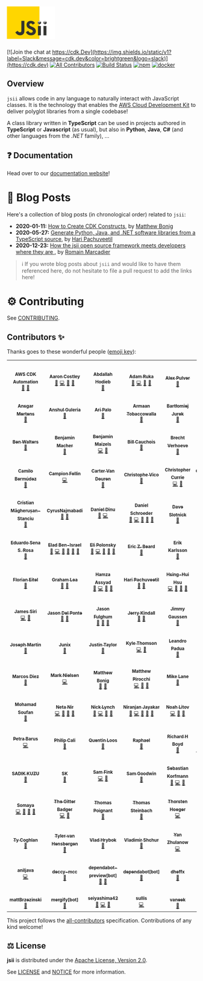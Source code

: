 # ![jsii](./logo/png/128.png)

[![Join the chat at https://cdk.Dev](https://img.shields.io/static/v1?label=Slack&message=cdk.dev&color=brightgreen&logo=slack)](https://cdk.dev)
[![All Contributors](https://img.shields.io/github/all-contributors/aws/jsii/main?label=%E2%9C%A8%20All%20Contributors)](#contributors-)
[![Build Status](https://github.com/aws/jsii/workflows/Main/badge.svg)](https://github.com/aws/jsii/actions?query=workflow%3AMain+branch%3Amain)
[![npm](https://img.shields.io/npm/v/jsii?logo=npm)](https://www.npmjs.com/package/jsii)
[![docker](https://img.shields.io/badge/docker-jsii%2Fsuperchain-brightgreen?logo=docker)](https://hub.docker.com/r/jsii/superchain)

## Overview

`jsii` allows code in any language to naturally interact with JavaScript classes. It is the technology that enables the
[AWS Cloud Development Kit][cdk] to deliver polyglot libraries from a single codebase!

[cdk]: https://github.com/aws/aws-cdk

A class library written in **TypeScript** can be used in projects authored in **TypeScript** or **Javascript** (as
usual), but also in **Python**, **Java**, **C#** (and other languages from the _.NET_ family), ...

## :question: Documentation

Head over to our [documentation website](https://aws.github.io/jsii)!

# :book: Blog Posts

Here's a collection of blog posts (in chronological order) related to `jsii`:

- **2020-01-11:** <a id="blog-mbonig" /> [How to Create CDK Constructs][mbonig-2020-01-11], by [Matthew Bonig][@mbonig]
- **2020-05-27:** <a id="blog-floydpink" /> [Generate Python, Java, and .NET software libraries from a TypeScript
  source][floydpink-2020-05-27], by [Hari Pachuveetil][@floydpink]
- **2020-12-23:** <a id="blog-romainmuller" /> [How the jsii open source framework meets developers where they are
  ][romain-2020-12-23], by [Romain Marcadier][@RomainMuller]

[mbonig-2020-01-11]: https://www.matthewbonig.com/2020/01/11/creating-constructs/
[floydpink-2020-05-27]:
  https://aws.amazon.com/fr/blogs/opensource/generate-python-java-dotnet-software-libraries-from-typescript-source/
[romain-2020-12-23]:
  https://aws.amazon.com/blogs/opensource/how-the-jsii-open-source-framework-meets-developers-where-they-are/
[@mbonig]: http://www.matthewbonig.com/
[@floydpink]: https://harimenon.com/
[@romainmuller]: https://github.com/RomainMuller

> :information_source: If you wrote blog posts about `jsii` and would like to have them referenced here, do not hesitate
> to file a pull request to add the links here!

# :gear: Contributing

See [CONTRIBUTING](./CONTRIBUTING.md).

## Contributors ✨

Thanks goes to these wonderful people ([emoji key](https://allcontributors.org/docs/en/emoji-key)):

<!-- ALL-CONTRIBUTORS-LIST:START - Do not remove or modify this section -->
<!-- prettier-ignore-start -->
<!-- markdownlint-disable -->
<table>
  <tr>
    <td align="center"><a href="https://github.com/aws/aws-cdk"><img src="https://avatars0.githubusercontent.com/u/43080478?v=4?s=100" width="100px;" alt=""/><br /><sub><b>AWS CDK Automation</b></sub></a><br /><a href="https://github.com/aws/jsii/pulls?q=is%3Apr+author%3Aaws-cdk-automation" title="Maintenance">🚧</a> <a href="https://github.com/aws/jsii/pulls?q=is%3Apr+reviewed-by%3Aaws-cdk-automation" title="Reviewed Pull Requests">👀</a></td>
    <td align="center"><a href="https://github.com/costleya"><img src="https://avatars2.githubusercontent.com/u/1572163?v=4?s=100" width="100px;" alt=""/><br /><sub><b>Aaron Costley</b></sub></a><br /><a href="https://github.com/aws/jsii/issues?q=author%3Acostleya+label%3Abug" title="Bug reports">🐛</a> <a href="https://github.com/aws/jsii/commits?author=costleya" title="Code">💻</a> <a href="https://github.com/aws/jsii/issues?q=author%3Acostleya+label%3Afeature-request" title="Feature requests">🤔</a> <a href="https://github.com/aws/jsii/pulls?q=is%3Apr+reviewed-by%3Acostleya" title="Reviewed Pull Requests">👀</a></td>
    <td align="center"><a href="https://github.com/ahodieb"><img src="https://avatars1.githubusercontent.com/u/835502?v=4?s=100" width="100px;" alt=""/><br /><sub><b>Abdallah Hodieb</b></sub></a><br /><a href="https://github.com/aws/jsii/issues?q=author%3Aahodieb+label%3Abug" title="Bug reports">🐛</a></td>
    <td align="center"><a href="http://endoflineblog.com/"><img src="https://avatars2.githubusercontent.com/u/460937?v=4?s=100" width="100px;" alt=""/><br /><sub><b>Adam Ruka</b></sub></a><br /><a href="https://github.com/aws/jsii/issues?q=author%3Askinny85+label%3Abug" title="Bug reports">🐛</a> <a href="https://github.com/aws/jsii/commits?author=skinny85" title="Code">💻</a> <a href="https://github.com/aws/jsii/pulls?q=is%3Apr+author%3Askinny85" title="Maintenance">🚧</a> <a href="https://github.com/aws/jsii/pulls?q=is%3Apr+reviewed-by%3Askinny85" title="Reviewed Pull Requests">👀</a></td>
    <td align="center"><a href="https://softwhat.com/"><img src="https://avatars0.githubusercontent.com/u/4362270?v=4?s=100" width="100px;" alt=""/><br /><sub><b>Alex Pulver</b></sub></a><br /><a href="https://github.com/aws/jsii/issues?q=author%3Aalexpulver+label%3Abug" title="Bug reports">🐛</a></td>
    <td align="center"><a href="https://github.com/rectalogic"><img src="https://avatars.githubusercontent.com/u/11581?v=4?s=100" width="100px;" alt=""/><br /><sub><b>Andrew Wason</b></sub></a><br /><a href="https://github.com/aws/jsii/issues?q=author%3Arectalogic+label%3Abug" title="Bug reports">🐛</a> <a href="https://github.com/aws/jsii/commits?author=rectalogic" title="Code">💻</a></td>
    <td align="center"><a href="https://www.aslezak.com/"><img src="https://avatars2.githubusercontent.com/u/6944605?v=4?s=100" width="100px;" alt=""/><br /><sub><b>Andy Slezak</b></sub></a><br /><a href="https://github.com/aws/jsii/commits?author=amslezak" title="Code">💻</a></td>
  </tr>
  <tr>
    <td align="center"><a href="https://ansgar.dev"><img src="https://avatars.githubusercontent.com/u/1112056?v=4?s=100" width="100px;" alt=""/><br /><sub><b>Ansgar Mertens</b></sub></a><br /><a href="https://github.com/aws/jsii/pulls?q=is%3Apr+author%3Aansgarm" title="Maintenance">🚧</a></td>
    <td align="center"><a href="https://github.com/anshulguleria"><img src="https://avatars3.githubusercontent.com/u/993508?v=4?s=100" width="100px;" alt=""/><br /><sub><b>Anshul Guleria</b></sub></a><br /><a href="https://github.com/aws/jsii/issues?q=author%3Aanshulguleria+label%3Afeature-request" title="Feature requests">🤔</a></td>
    <td align="center"><a href="https://www.linkedin.com/in/aripalo/"><img src="https://avatars0.githubusercontent.com/u/679146?v=4?s=100" width="100px;" alt=""/><br /><sub><b>Ari Palo</b></sub></a><br /><a href="https://github.com/aws/jsii/issues?q=author%3Aaripalo+label%3Afeature-request" title="Feature requests">🤔</a></td>
    <td align="center"><a href="https://armaan.tobaccowalla.com"><img src="https://avatars.githubusercontent.com/u/13340433?v=4?s=100" width="100px;" alt=""/><br /><sub><b>Armaan Tobaccowalla</b></sub></a><br /><a href="https://github.com/aws/jsii/issues?q=author%3AArmaanT+label%3Abug" title="Bug reports">🐛</a></td>
    <td align="center"><a href="https://github.com/BiDzej"><img src="https://avatars1.githubusercontent.com/u/26255490?v=4?s=100" width="100px;" alt=""/><br /><sub><b>Bartłomiej Jurek</b></sub></a><br /><a href="https://github.com/aws/jsii/issues?q=author%3ABiDzej+label%3Abug" title="Bug reports">🐛</a></td>
    <td align="center"><a href="http://twiiter.com/benbridts"><img src="https://avatars0.githubusercontent.com/u/1301221?v=4?s=100" width="100px;" alt=""/><br /><sub><b>Ben Bridts</b></sub></a><br /><a href="https://github.com/aws/jsii/commits?author=benbridts" title="Documentation">📖</a></td>
    <td align="center"><a href="https://github.com/benfarr"><img src="https://avatars0.githubusercontent.com/u/10361379?v=4?s=100" width="100px;" alt=""/><br /><sub><b>Ben Farr</b></sub></a><br /><a href="https://github.com/aws/jsii/commits?author=benfarr" title="Documentation">📖</a></td>
  </tr>
  <tr>
    <td align="center"><a href="https://github.com/BenWal"><img src="https://avatars0.githubusercontent.com/u/2656067?v=4?s=100" width="100px;" alt=""/><br /><sub><b>Ben Walters</b></sub></a><br /><a href="https://github.com/aws/jsii/issues?q=author%3ABenWal+label%3Afeature-request" title="Feature requests">🤔</a></td>
    <td align="center"><a href="http://macher.dev"><img src="https://avatars0.githubusercontent.com/u/32685580?v=4?s=100" width="100px;" alt=""/><br /><sub><b>Benjamin Macher</b></sub></a><br /><a href="https://github.com/aws/jsii/commits?author=bmacher" title="Documentation">📖</a></td>
    <td align="center"><a href="https://github.com/bmaizels"><img src="https://avatars1.githubusercontent.com/u/36682168?v=4?s=100" width="100px;" alt=""/><br /><sub><b>Benjamin Maizels</b></sub></a><br /><a href="https://github.com/aws/jsii/commits?author=bmaizels" title="Code">💻</a> <a href="https://github.com/aws/jsii/pulls?q=is%3Apr+reviewed-by%3Abmaizels" title="Reviewed Pull Requests">👀</a></td>
    <td align="center"><a href="http://wcauchois.github.io/"><img src="https://avatars1.githubusercontent.com/u/300544?v=4?s=100" width="100px;" alt=""/><br /><sub><b>Bill Cauchois</b></sub></a><br /><a href="https://github.com/aws/jsii/issues?q=author%3Awcauchois+label%3Afeature-request" title="Feature requests">🤔</a></td>
    <td align="center"><a href="https://github.com/bverhoeve"><img src="https://avatars1.githubusercontent.com/u/46007524?v=4?s=100" width="100px;" alt=""/><br /><sub><b>Brecht Verhoeve</b></sub></a><br /><a href="https://github.com/aws/jsii/issues?q=author%3Abverhoeve+label%3Afeature-request" title="Feature requests">🤔</a></td>
    <td align="center"><a href="http://bdawg.org/"><img src="https://avatars1.githubusercontent.com/u/92937?v=4?s=100" width="100px;" alt=""/><br /><sub><b>Breland Miley</b></sub></a><br /><a href="https://github.com/aws/jsii/commits?author=mindstorms6" title="Code">💻</a></td>
    <td align="center"><a href="https://github.com/CaerusKaru"><img src="https://avatars3.githubusercontent.com/u/416563?v=4?s=100" width="100px;" alt=""/><br /><sub><b>CaerusKaru</b></sub></a><br /><a href="https://github.com/aws/jsii/commits?author=CaerusKaru" title="Code">💻</a> <a href="https://github.com/aws/jsii/pulls?q=is%3Apr+author%3ACaerusKaru" title="Maintenance">🚧</a></td>
  </tr>
  <tr>
    <td align="center"><a href="https://camilobermudez85.github.io/"><img src="https://avatars0.githubusercontent.com/u/7834055?v=4?s=100" width="100px;" alt=""/><br /><sub><b>Camilo Bermúdez</b></sub></a><br /><a href="https://github.com/aws/jsii/issues?q=author%3Acamilobermudez85+label%3Abug" title="Bug reports">🐛</a></td>
    <td align="center"><a href="https://github.com/campionfellin"><img src="https://avatars3.githubusercontent.com/u/11984923?v=4?s=100" width="100px;" alt=""/><br /><sub><b>Campion Fellin</b></sub></a><br /><a href="https://github.com/aws/jsii/commits?author=campionfellin" title="Code">💻</a></td>
    <td align="center"><a href="https://github.com/carterv"><img src="https://avatars2.githubusercontent.com/u/1551538?v=4?s=100" width="100px;" alt=""/><br /><sub><b>Carter Van Deuren</b></sub></a><br /><a href="https://github.com/aws/jsii/issues?q=author%3Acarterv+label%3Abug" title="Bug reports">🐛</a></td>
    <td align="center"><a href="https://github.com/ChristopheVico"><img src="https://avatars.githubusercontent.com/u/56592817?v=4?s=100" width="100px;" alt=""/><br /><sub><b>Christophe Vico</b></sub></a><br /><a href="https://github.com/aws/jsii/issues?q=author%3AChristopheVico+label%3Abug" title="Bug reports">🐛</a></td>
    <td align="center"><a href="https://github.com/christophercurrie"><img src="https://avatars0.githubusercontent.com/u/19510?v=4?s=100" width="100px;" alt=""/><br /><sub><b>Christopher Currie</b></sub></a><br /><a href="https://github.com/aws/jsii/commits?author=christophercurrie" title="Code">💻</a> <a href="https://github.com/aws/jsii/issues?q=author%3Achristophercurrie+label%3Afeature-request" title="Feature requests">🤔</a></td>
    <td align="center"><a href="https://rybicki.io/"><img src="https://avatars2.githubusercontent.com/u/5008987?v=4?s=100" width="100px;" alt=""/><br /><sub><b>Christopher Rybicki</b></sub></a><br /><a href="https://github.com/aws/jsii/commits?author=Chriscbr" title="Documentation">📖</a></td>
    <td align="center"><a href="https://github.com/corymhall"><img src="https://avatars.githubusercontent.com/u/43035978?v=4?s=100" width="100px;" alt=""/><br /><sub><b>Cory Hall</b></sub></a><br /><a href="https://github.com/aws/jsii/issues?q=author%3Acorymhall+label%3Abug" title="Bug reports">🐛</a></td>
  </tr>
  <tr>
    <td align="center"><a href="http://mcristi.wordpress.com"><img src="https://avatars.githubusercontent.com/u/95209?v=4?s=100" width="100px;" alt=""/><br /><sub><b>Cristian Măgherușan-Stanciu</b></sub></a><br /><a href="https://github.com/aws/jsii/issues?q=author%3ACristim+label%3Abug" title="Bug reports">🐛</a></td>
    <td align="center"><a href="https://github.com/CyrusNajmabadi"><img src="https://avatars3.githubusercontent.com/u/4564579?v=4?s=100" width="100px;" alt=""/><br /><sub><b>CyrusNajmabadi</b></sub></a><br /><a href="https://github.com/aws/jsii/issues?q=author%3ACyrusNajmabadi+label%3Abug" title="Bug reports">🐛</a> <a href="https://github.com/aws/jsii/issues?q=author%3ACyrusNajmabadi+label%3Afeature-request" title="Feature requests">🤔</a></td>
    <td align="center"><a href="https://danieldinu.com/"><img src="https://avatars1.githubusercontent.com/u/236187?v=4?s=100" width="100px;" alt=""/><br /><sub><b>Daniel Dinu</b></sub></a><br /><a href="https://github.com/aws/jsii/issues?q=author%3Addinu+label%3Abug" title="Bug reports">🐛</a> <a href="https://github.com/aws/jsii/commits?author=ddinu" title="Code">💻</a></td>
    <td align="center"><a href="https://www.udondan.com/"><img src="https://avatars3.githubusercontent.com/u/6443408?v=4?s=100" width="100px;" alt=""/><br /><sub><b>Daniel Schroeder</b></sub></a><br /><a href="https://github.com/aws/jsii/issues?q=author%3Audondan+label%3Abug" title="Bug reports">🐛</a> <a href="https://github.com/aws/jsii/commits?author=udondan" title="Code">💻</a> <a href="https://github.com/aws/jsii/commits?author=udondan" title="Documentation">📖</a> <a href="https://github.com/aws/jsii/issues?q=author%3Audondan+label%3Afeature-request" title="Feature requests">🤔</a> <a href="https://github.com/aws/jsii/pulls?q=is%3Apr+author%3Audondan" title="Maintenance">🚧</a></td>
    <td align="center"><a href="https://github.com/slotnick"><img src="https://avatars3.githubusercontent.com/u/918175?v=4?s=100" width="100px;" alt=""/><br /><sub><b>Dave Slotnick</b></sub></a><br /><a href="https://github.com/aws/jsii/issues?q=author%3Aslotnick+label%3Abug" title="Bug reports">🐛</a></td>
    <td align="center"><a href="https://caremad.io/"><img src="https://avatars3.githubusercontent.com/u/145979?v=4?s=100" width="100px;" alt=""/><br /><sub><b>Donald Stufft</b></sub></a><br /><a href="https://github.com/aws/jsii/issues?q=author%3Adstufft+label%3Abug" title="Bug reports">🐛</a> <a href="https://github.com/aws/jsii/commits?author=dstufft" title="Code">💻</a> <a href="https://github.com/aws/jsii/issues?q=author%3Adstufft+label%3Afeature-request" title="Feature requests">🤔</a> <a href="https://github.com/aws/jsii/pulls?q=is%3Apr+reviewed-by%3Adstufft" title="Reviewed Pull Requests">👀</a></td>
    <td align="center"><a href="https://github.com/dagnir"><img src="https://avatars2.githubusercontent.com/u/261310?v=4?s=100" width="100px;" alt=""/><br /><sub><b>Dongie Agnir</b></sub></a><br /><a href="https://github.com/aws/jsii/commits?author=dagnir" title="Code">💻</a> <a href="https://github.com/aws/jsii/pulls?q=is%3Apr+reviewed-by%3Adagnir" title="Reviewed Pull Requests">👀</a></td>
  </tr>
  <tr>
    <td align="center"><a href="https://github.com/edsenabr"><img src="https://avatars3.githubusercontent.com/u/15689137?v=4?s=100" width="100px;" alt=""/><br /><sub><b>Eduardo Sena S. Rosa</b></sub></a><br /><a href="https://github.com/aws/jsii/issues?q=author%3Aedsenabr+label%3Abug" title="Bug reports">🐛</a></td>
    <td align="center"><a href="http://eladb.github.com/"><img src="https://avatars3.githubusercontent.com/u/598796?v=4?s=100" width="100px;" alt=""/><br /><sub><b>Elad Ben-Israel</b></sub></a><br /><a href="https://github.com/aws/jsii/issues?q=author%3Aeladb+label%3Abug" title="Bug reports">🐛</a> <a href="https://github.com/aws/jsii/commits?author=eladb" title="Code">💻</a> <a href="https://github.com/aws/jsii/issues?q=author%3Aeladb+label%3Afeature-request" title="Feature requests">🤔</a> <a href="https://github.com/aws/jsii/pulls?q=is%3Apr+author%3Aeladb" title="Maintenance">🚧</a> <a href="https://github.com/aws/jsii/pulls?q=is%3Apr+reviewed-by%3Aeladb" title="Reviewed Pull Requests">👀</a> <a href="#talk-eladb" title="Talks">📢</a></td>
    <td align="center"><a href="https://github.com/iliapolo"><img src="https://avatars0.githubusercontent.com/u/1428812?v=4?s=100" width="100px;" alt=""/><br /><sub><b>Eli Polonsky</b></sub></a><br /><a href="https://github.com/aws/jsii/issues?q=author%3Ailiapolo+label%3Abug" title="Bug reports">🐛</a> <a href="https://github.com/aws/jsii/commits?author=iliapolo" title="Code">💻</a> <a href="https://github.com/aws/jsii/issues?q=author%3Ailiapolo+label%3Afeature-request" title="Feature requests">🤔</a> <a href="https://github.com/aws/jsii/pulls?q=is%3Apr+author%3Ailiapolo" title="Maintenance">🚧</a> <a href="https://github.com/aws/jsii/pulls?q=is%3Apr+reviewed-by%3Ailiapolo" title="Reviewed Pull Requests">👀</a></td>
    <td align="center"><a href="http://ericzbeard.com/"><img src="https://avatars0.githubusercontent.com/u/663183?v=4?s=100" width="100px;" alt=""/><br /><sub><b>Eric Z. Beard</b></sub></a><br /><a href="#projectManagement-ericzbeard" title="Project Management">📆</a></td>
    <td align="center"><a href="https://github.com/McDoit"><img src="https://avatars3.githubusercontent.com/u/16723686?v=4?s=100" width="100px;" alt=""/><br /><sub><b>Erik Karlsson</b></sub></a><br /><a href="https://github.com/aws/jsii/issues?q=author%3AMcDoit+label%3Abug" title="Bug reports">🐛</a></td>
    <td align="center"><a href="https://github.com/kozlove-aws"><img src="https://avatars1.githubusercontent.com/u/68875428?v=4?s=100" width="100px;" alt=""/><br /><sub><b>Eugene Kozlov</b></sub></a><br /><a href="https://github.com/aws/jsii/commits?author=kozlove-aws" title="Code">💻</a></td>
    <td align="center"><a href="https://github.com/FabioGentile"><img src="https://avatars2.githubusercontent.com/u/7030345?v=4?s=100" width="100px;" alt=""/><br /><sub><b>Fabio Gentile</b></sub></a><br /><a href="https://github.com/aws/jsii/issues?q=author%3AFabioGentile+label%3Abug" title="Bug reports">🐛</a></td>
  </tr>
  <tr>
    <td align="center"><a href="https://github.com/workeitel"><img src="https://avatars1.githubusercontent.com/u/7794947?v=4?s=100" width="100px;" alt=""/><br /><sub><b>Florian Eitel</b></sub></a><br /><a href="https://github.com/aws/jsii/issues?q=author%3Aworkeitel+label%3Afeature-request" title="Feature requests">🤔</a></td>
    <td align="center"><a href="http://www.grahamlea.com/"><img src="https://avatars0.githubusercontent.com/u/754403?v=4?s=100" width="100px;" alt=""/><br /><sub><b>Graham Lea</b></sub></a><br /><a href="https://github.com/aws/jsii/issues?q=author%3AGrahamLea+label%3Afeature-request" title="Feature requests">🤔</a> <a href="https://github.com/aws/jsii/pulls?q=is%3Apr+reviewed-by%3AGrahamLea" title="Reviewed Pull Requests">👀</a></td>
    <td align="center"><a href="https://github.com/assyadh"><img src="https://avatars0.githubusercontent.com/u/4091730?v=4?s=100" width="100px;" alt=""/><br /><sub><b>Hamza Assyad</b></sub></a><br /><a href="https://github.com/aws/jsii/issues?q=author%3Aassyadh+label%3Abug" title="Bug reports">🐛</a> <a href="https://github.com/aws/jsii/commits?author=assyadh" title="Code">💻</a> <a href="https://github.com/aws/jsii/issues?q=author%3Aassyadh+label%3Afeature-request" title="Feature requests">🤔</a> <a href="https://github.com/aws/jsii/pulls?q=is%3Apr+reviewed-by%3Aassyadh" title="Reviewed Pull Requests">👀</a></td>
    <td align="center"><a href="https://harimenon.com/"><img src="https://avatars2.githubusercontent.com/u/171072?v=4?s=100" width="100px;" alt=""/><br /><sub><b>Hari Pachuveetil</b></sub></a><br /><a href="#blog-floydpink" title="Blogposts">📝</a> <a href="https://github.com/aws/jsii/commits?author=floydpink" title="Documentation">📖</a></td>
    <td align="center"><a href="https://github.com/SoManyHs"><img src="https://avatars0.githubusercontent.com/u/29964746?v=4?s=100" width="100px;" alt=""/><br /><sub><b>Hsing-Hui Hsu</b></sub></a><br /><a href="https://github.com/aws/jsii/commits?author=SoManyHs" title="Code">💻</a> <a href="https://github.com/aws/jsii/commits?author=SoManyHs" title="Documentation">📖</a> <a href="https://github.com/aws/jsii/issues?q=author%3ASoManyHs+label%3Afeature-request" title="Feature requests">🤔</a> <a href="https://github.com/aws/jsii/pulls?q=is%3Apr+reviewed-by%3ASoManyHs" title="Reviewed Pull Requests">👀</a></td>
    <td align="center"><a href="https://github.com/JKCT"><img src="https://avatars.githubusercontent.com/u/24870481?v=4?s=100" width="100px;" alt=""/><br /><sub><b>James Kelley</b></sub></a><br /><a href="https://github.com/aws/jsii/issues?q=author%3AJKCT+label%3Abug" title="Bug reports">🐛</a></td>
    <td align="center"><a href="https://jamesmead.org/"><img src="https://avatars2.githubusercontent.com/u/3169?v=4?s=100" width="100px;" alt=""/><br /><sub><b>James Mead</b></sub></a><br /><a href="https://github.com/aws/jsii/commits?author=floehopper" title="Code">💻</a></td>
  </tr>
  <tr>
    <td align="center"><a href="https://github.com/jamesiri"><img src="https://avatars1.githubusercontent.com/u/22601145?v=4?s=100" width="100px;" alt=""/><br /><sub><b>James Siri</b></sub></a><br /><a href="https://github.com/aws/jsii/commits?author=jamesiri" title="Code">💻</a> <a href="https://github.com/aws/jsii/pulls?q=is%3Apr+author%3Ajamesiri" title="Maintenance">🚧</a></td>
    <td align="center"><a href="https://github.com/jasdel"><img src="https://avatars3.githubusercontent.com/u/961963?v=4?s=100" width="100px;" alt=""/><br /><sub><b>Jason Del Ponte</b></sub></a><br /><a href="https://github.com/aws/jsii/issues?q=author%3Ajasdel+label%3Afeature-request" title="Feature requests">🤔</a> <a href="https://github.com/aws/jsii/pulls?q=is%3Apr+reviewed-by%3Ajasdel" title="Reviewed Pull Requests">👀</a></td>
    <td align="center"><a href="http://aws.amazon.com/"><img src="https://avatars1.githubusercontent.com/u/193449?v=4?s=100" width="100px;" alt=""/><br /><sub><b>Jason Fulghum</b></sub></a><br /><a href="https://github.com/aws/jsii/issues?q=author%3Afulghum+label%3Afeature-request" title="Feature requests">🤔</a> <a href="#projectManagement-fulghum" title="Project Management">📆</a> <a href="https://github.com/aws/jsii/pulls?q=is%3Apr+reviewed-by%3Afulghum" title="Reviewed Pull Requests">👀</a></td>
    <td align="center"><a href="https://github.com/Jerry-AWS"><img src="https://avatars3.githubusercontent.com/u/52084730?v=4?s=100" width="100px;" alt=""/><br /><sub><b>Jerry Kindall</b></sub></a><br /><a href="https://github.com/aws/jsii/commits?author=Jerry-AWS" title="Documentation">📖</a> <a href="https://github.com/aws/jsii/issues?q=author%3AJerry-AWS+label%3Afeature-request" title="Feature requests">🤔</a></td>
    <td align="center"><a href="http://nmussy.github.io/"><img src="https://avatars0.githubusercontent.com/u/2505696?v=4?s=100" width="100px;" alt=""/><br /><sub><b>Jimmy Gaussen</b></sub></a><br /><a href="https://github.com/aws/jsii/issues?q=author%3Anmussy+label%3Afeature-request" title="Feature requests">🤔</a></td>
    <td align="center"><a href="https://github.com/jsteinich"><img src="https://avatars0.githubusercontent.com/u/3868754?v=4?s=100" width="100px;" alt=""/><br /><sub><b>Jon Steinich</b></sub></a><br /><a href="https://github.com/aws/jsii/issues?q=author%3Ajsteinich+label%3Abug" title="Bug reports">🐛</a> <a href="https://github.com/aws/jsii/issues?q=author%3Ajsteinich+label%3Afeature-request" title="Feature requests">🤔</a> <a href="https://github.com/aws/jsii/commits?author=jsteinich" title="Code">💻</a></td>
    <td align="center"><a href="https://joekiller.com/"><img src="https://avatars3.githubusercontent.com/u/1022919?v=4?s=100" width="100px;" alt=""/><br /><sub><b>Joseph Lawson</b></sub></a><br /><a href="https://github.com/aws/jsii/pulls?q=is%3Apr+reviewed-by%3Ajoekiller" title="Reviewed Pull Requests">👀</a></td>
  </tr>
  <tr>
    <td align="center"><a href="https://github.com/jpmartin2"><img src="https://avatars2.githubusercontent.com/u/2464249?v=4?s=100" width="100px;" alt=""/><br /><sub><b>Joseph Martin</b></sub></a><br /><a href="https://github.com/aws/jsii/issues?q=author%3Ajpmartin2+label%3Abug" title="Bug reports">🐛</a></td>
    <td align="center"><a href="https://github.com/dxunix"><img src="https://avatars3.githubusercontent.com/u/11489831?v=4?s=100" width="100px;" alt=""/><br /><sub><b>Junix</b></sub></a><br /><a href="https://github.com/aws/jsii/issues?q=author%3Adxunix+label%3Abug" title="Bug reports">🐛</a></td>
    <td align="center"><a href="https://www.linkedin.com/in/jsdtaylor"><img src="https://avatars0.githubusercontent.com/u/15832750?v=4?s=100" width="100px;" alt=""/><br /><sub><b>Justin Taylor</b></sub></a><br /><a href="https://github.com/aws/jsii/issues?q=author%3Ajsdtaylor+label%3Abug" title="Bug reports">🐛</a></td>
    <td align="center"><a href="https://github.com/kiiadi"><img src="https://avatars3.githubusercontent.com/u/4661536?v=4?s=100" width="100px;" alt=""/><br /><sub><b>Kyle Thomson</b></sub></a><br /><a href="https://github.com/aws/jsii/commits?author=kiiadi" title="Code">💻</a> <a href="https://github.com/aws/jsii/pulls?q=is%3Apr+reviewed-by%3Akiiadi" title="Reviewed Pull Requests">👀</a></td>
    <td align="center"><a href="https://stackoverflow.com/users/2116873/pedreiro"><img src="https://avatars3.githubusercontent.com/u/10764017?v=4?s=100" width="100px;" alt=""/><br /><sub><b>Leandro Padua</b></sub></a><br /><a href="https://github.com/aws/jsii/issues?q=author%3Aleandropadua+label%3Abug" title="Bug reports">🐛</a></td>
    <td align="center"><a href="https://liangzhou.dev"><img src="https://avatars.githubusercontent.com/u/1444104?v=4?s=100" width="100px;" alt=""/><br /><sub><b>Liang Zhou</b></sub></a><br /><a href="https://github.com/aws/jsii/issues?q=author%3Alzhoucs+label%3Abug" title="Bug reports">🐛</a> <a href="https://github.com/aws/jsii/commits?author=lzhoucs" title="Code">💻</a></td>
    <td align="center"><a href="https://github.com/majasb"><img src="https://avatars2.githubusercontent.com/u/142510?v=4?s=100" width="100px;" alt=""/><br /><sub><b>Maja S Bratseth</b></sub></a><br /><a href="https://github.com/aws/jsii/issues?q=author%3Amajasb+label%3Abug" title="Bug reports">🐛</a></td>
  </tr>
  <tr>
    <td align="center"><a href="https://github.com/marcosdiez"><img src="https://avatars2.githubusercontent.com/u/297498?v=4?s=100" width="100px;" alt=""/><br /><sub><b>Marcos Diez</b></sub></a><br /><a href="https://github.com/aws/jsii/issues?q=author%3Amarcosdiez+label%3Abug" title="Bug reports">🐛</a></td>
    <td align="center"><a href="https://polothy.github.io"><img src="https://avatars.githubusercontent.com/u/634657?v=4?s=100" width="100px;" alt=""/><br /><sub><b>Mark Nielsen</b></sub></a><br /><a href="https://github.com/aws/jsii/commits?author=polothy" title="Code">💻</a></td>
    <td align="center"><a href="http://www.matthewbonig.com/"><img src="https://avatars2.githubusercontent.com/u/1559437?v=4?s=100" width="100px;" alt=""/><br /><sub><b>Matthew Bonig</b></sub></a><br /><a href="https://github.com/aws/jsii/issues?q=author%3Ambonig+label%3Abug" title="Bug reports">🐛</a> <a href="#blog-mbonig" title="Blogposts">📝</a></td>
    <td align="center"><a href="https://github.com/mpiroc"><img src="https://avatars2.githubusercontent.com/u/1623344?v=4?s=100" width="100px;" alt=""/><br /><sub><b>Matthew Pirocchi</b></sub></a><br /><a href="https://github.com/aws/jsii/commits?author=mpiroc" title="Code">💻</a> <a href="https://github.com/aws/jsii/issues?q=author%3Ampiroc+label%3Afeature-request" title="Feature requests">🤔</a> <a href="https://github.com/aws/jsii/pulls?q=is%3Apr+reviewed-by%3Ampiroc" title="Reviewed Pull Requests">👀</a></td>
    <td align="center"><a href="https://github.com/mikelane"><img src="https://avatars0.githubusercontent.com/u/6543713?v=4?s=100" width="100px;" alt=""/><br /><sub><b>Mike Lane</b></sub></a><br /><a href="https://github.com/aws/jsii/issues?q=author%3Amikelane+label%3Abug" title="Bug reports">🐛</a></td>
    <td align="center"><a href="http://elastician.com/"><img src="https://avatars3.githubusercontent.com/u/2056?v=4?s=100" width="100px;" alt=""/><br /><sub><b>Mitch Garnaat</b></sub></a><br /><a href="https://github.com/aws/jsii/issues?q=author%3Agarnaat+label%3Abug" title="Bug reports">🐛</a> <a href="https://github.com/aws/jsii/commits?author=garnaat" title="Code">💻</a> <a href="https://github.com/aws/jsii/issues?q=author%3Agarnaat+label%3Afeature-request" title="Feature requests">🤔</a> <a href="https://github.com/aws/jsii/pulls?q=is%3Apr+reviewed-by%3Agarnaat" title="Reviewed Pull Requests">👀</a></td>
    <td align="center"><a href="https://github.com/MrArnoldPalmer"><img src="https://avatars0.githubusercontent.com/u/7221111?v=4?s=100" width="100px;" alt=""/><br /><sub><b>Mitchell Valine</b></sub></a><br /><a href="https://github.com/aws/jsii/issues?q=author%3AMrArnoldPalmer+label%3Abug" title="Bug reports">🐛</a> <a href="https://github.com/aws/jsii/commits?author=MrArnoldPalmer" title="Code">💻</a> <a href="https://github.com/aws/jsii/issues?q=author%3AMrArnoldPalmer+label%3Afeature-request" title="Feature requests">🤔</a> <a href="https://github.com/aws/jsii/pulls?q=is%3Apr+author%3AMrArnoldPalmer" title="Maintenance">🚧</a> <a href="https://github.com/aws/jsii/pulls?q=is%3Apr+reviewed-by%3AMrArnoldPalmer" title="Reviewed Pull Requests">👀</a></td>
  </tr>
  <tr>
    <td align="center"><a href="https://github.com/MohamadSoufan"><img src="https://avatars3.githubusercontent.com/u/28849417?v=4?s=100" width="100px;" alt=""/><br /><sub><b>Mohamad Soufan</b></sub></a><br /><a href="https://github.com/aws/jsii/commits?author=MohamadSoufan" title="Documentation">📖</a></td>
    <td align="center"><a href="https://github.com/NetaNir"><img src="https://avatars0.githubusercontent.com/u/8578043?v=4?s=100" width="100px;" alt=""/><br /><sub><b>Neta Nir</b></sub></a><br /><a href="https://github.com/aws/jsii/commits?author=NetaNir" title="Code">💻</a> <a href="https://github.com/aws/jsii/issues?q=author%3ANetaNir+label%3Afeature-request" title="Feature requests">🤔</a> <a href="https://github.com/aws/jsii/pulls?q=is%3Apr+author%3ANetaNir" title="Maintenance">🚧</a> <a href="https://github.com/aws/jsii/pulls?q=is%3Apr+reviewed-by%3ANetaNir" title="Reviewed Pull Requests">👀</a></td>
    <td align="center"><a href="https://github.com/njlynch"><img src="https://avatars3.githubusercontent.com/u/1376292?v=4?s=100" width="100px;" alt=""/><br /><sub><b>Nick Lynch</b></sub></a><br /><a href="https://github.com/aws/jsii/issues?q=author%3Anjlynch+label%3Abug" title="Bug reports">🐛</a> <a href="https://github.com/aws/jsii/commits?author=njlynch" title="Code">💻</a> <a href="https://github.com/aws/jsii/pulls?q=is%3Apr+author%3Anjlynch" title="Maintenance">🚧</a> <a href="https://github.com/aws/jsii/pulls?q=is%3Apr+reviewed-by%3Anjlynch" title="Reviewed Pull Requests">👀</a></td>
    <td align="center"><a href="https://github.com/nija-at"><img src="https://avatars2.githubusercontent.com/u/16217941?v=4?s=100" width="100px;" alt=""/><br /><sub><b>Niranjan Jayakar</b></sub></a><br /><a href="https://github.com/aws/jsii/issues?q=author%3Anija-at+label%3Abug" title="Bug reports">🐛</a> <a href="https://github.com/aws/jsii/commits?author=nija-at" title="Code">💻</a> <a href="https://github.com/aws/jsii/issues?q=author%3Anija-at+label%3Afeature-request" title="Feature requests">🤔</a> <a href="https://github.com/aws/jsii/pulls?q=is%3Apr+author%3Anija-at" title="Maintenance">🚧</a> <a href="https://github.com/aws/jsii/pulls?q=is%3Apr+reviewed-by%3Anija-at" title="Reviewed Pull Requests">👀</a></td>
    <td align="center"><a href="https://github.com/NGL321"><img src="https://avatars0.githubusercontent.com/u/4944099?v=4?s=100" width="100px;" alt=""/><br /><sub><b>Noah Litov</b></sub></a><br /><a href="https://github.com/aws/jsii/commits?author=NGL321" title="Code">💻</a> <a href="https://github.com/aws/jsii/pulls?q=is%3Apr+author%3ANGL321" title="Maintenance">🚧</a> <a href="https://github.com/aws/jsii/pulls?q=is%3Apr+reviewed-by%3ANGL321" title="Reviewed Pull Requests">👀</a></td>
    <td align="center"><a href="https://github.com/Pidz-b"><img src="https://avatars3.githubusercontent.com/u/47750432?v=4?s=100" width="100px;" alt=""/><br /><sub><b>PIDZ - Bart </b></sub></a><br /><a href="https://github.com/aws/jsii/issues?q=author%3APidz-b+label%3Afeature-request" title="Feature requests">🤔</a></td>
    <td align="center"><a href="https://github.com/donicek"><img src="https://avatars.githubusercontent.com/u/8548012?v=4?s=100" width="100px;" alt=""/><br /><sub><b>Petr Kacer</b></sub></a><br /><a href="https://github.com/aws/jsii/issues?q=author%3Adonicek+label%3Abug" title="Bug reports">🐛</a></td>
  </tr>
  <tr>
    <td align="center"><a href="http://petrabarus.net/"><img src="https://avatars3.githubusercontent.com/u/523289?v=4?s=100" width="100px;" alt=""/><br /><sub><b>Petra Barus</b></sub></a><br /><a href="https://github.com/aws/jsii/commits?author=petrabarus" title="Code">💻</a></td>
    <td align="center"><a href="http://philcali.me/"><img src="https://avatars1.githubusercontent.com/u/105208?v=4?s=100" width="100px;" alt=""/><br /><sub><b>Philip Cali</b></sub></a><br /><a href="https://github.com/aws/jsii/issues?q=author%3Aphilcali+label%3Afeature-request" title="Feature requests">🤔</a></td>
    <td align="center"><a href="https://github.com/Kent1"><img src="https://avatars1.githubusercontent.com/u/83018?v=4?s=100" width="100px;" alt=""/><br /><sub><b>Quentin Loos</b></sub></a><br /><a href="https://github.com/aws/jsii/issues?q=author%3AKent1+label%3Afeature-request" title="Feature requests">🤔</a></td>
    <td align="center"><a href="https://github.com/Console32"><img src="https://avatars1.githubusercontent.com/u/4870099?v=4?s=100" width="100px;" alt=""/><br /><sub><b>Raphael</b></sub></a><br /><a href="https://github.com/aws/jsii/issues?q=author%3AConsole32+label%3Abug" title="Bug reports">🐛</a></td>
    <td align="center"><a href="https://github.com/richardhboyd"><img src="https://avatars0.githubusercontent.com/u/58230111?v=4?s=100" width="100px;" alt=""/><br /><sub><b>Richard H Boyd</b></sub></a><br /><a href="https://github.com/aws/jsii/issues?q=author%3Arichardhboyd+label%3Abug" title="Bug reports">🐛</a></td>
    <td align="center"><a href="http://rix0r.nl/"><img src="https://avatars2.githubusercontent.com/u/524162?v=4?s=100" width="100px;" alt=""/><br /><sub><b>Rico Huijbers</b></sub></a><br /><a href="https://github.com/aws/jsii/issues?q=author%3Arix0rrr+label%3Abug" title="Bug reports">🐛</a> <a href="https://github.com/aws/jsii/commits?author=rix0rrr" title="Code">💻</a> <a href="https://github.com/aws/jsii/issues?q=author%3Arix0rrr+label%3Afeature-request" title="Feature requests">🤔</a> <a href="https://github.com/aws/jsii/pulls?q=is%3Apr+author%3Arix0rrr" title="Maintenance">🚧</a> <a href="https://github.com/aws/jsii/pulls?q=is%3Apr+reviewed-by%3Arix0rrr" title="Reviewed Pull Requests">👀</a></td>
    <td align="center"><a href="https://keybase.io/romainmuller"><img src="https://avatars2.githubusercontent.com/u/411689?v=4?s=100" width="100px;" alt=""/><br /><sub><b>Romain Marcadier</b></sub></a><br /><a href="https://github.com/aws/jsii/issues?q=author%3ARomainMuller+label%3Abug" title="Bug reports">🐛</a> <a href="https://github.com/aws/jsii/commits?author=RomainMuller" title="Code">💻</a> <a href="#design-RomainMuller" title="Design">🎨</a> <a href="https://github.com/aws/jsii/issues?q=author%3ARomainMuller+label%3Afeature-request" title="Feature requests">🤔</a> <a href="https://github.com/aws/jsii/pulls?q=is%3Apr+author%3ARomainMuller" title="Maintenance">🚧</a> <a href="https://github.com/aws/jsii/pulls?q=is%3Apr+reviewed-by%3ARomainMuller" title="Reviewed Pull Requests">👀</a> <a href="#blog-RomainMuller" title="Blogposts">📝</a></td>
  </tr>
  <tr>
    <td align="center"><a href="https://www.linkedin.com/in/sadikkuzu/"><img src="https://avatars2.githubusercontent.com/u/23168063?v=4?s=100" width="100px;" alt=""/><br /><sub><b>SADIK KUZU</b></sub></a><br /><a href="https://github.com/aws/jsii/pulls?q=is%3Apr+reviewed-by%3Asadikkuzu" title="Reviewed Pull Requests">👀</a></td>
    <td align="center"><a href="https://github.com/skarode96"><img src="https://avatars2.githubusercontent.com/u/24491216?v=4?s=100" width="100px;" alt=""/><br /><sub><b>SK</b></sub></a><br /><a href="https://github.com/aws/jsii/issues?q=author%3Askarode96+label%3Afeature-request" title="Feature requests">🤔</a></td>
    <td align="center"><a href="https://github.com/spfink"><img src="https://avatars1.githubusercontent.com/u/20525381?v=4?s=100" width="100px;" alt=""/><br /><sub><b>Sam Fink</b></sub></a><br /><a href="https://github.com/aws/jsii/commits?author=spfink" title="Code">💻</a> <a href="https://github.com/aws/jsii/pulls?q=is%3Apr+reviewed-by%3Aspfink" title="Reviewed Pull Requests">👀</a></td>
    <td align="center"><a href="https://punch.dev/"><img src="https://avatars1.githubusercontent.com/u/38672686?v=4?s=100" width="100px;" alt=""/><br /><sub><b>Sam Goodwin</b></sub></a><br /><a href="https://github.com/aws/jsii/pulls?q=is%3Apr+reviewed-by%3Asam-goodwin" title="Reviewed Pull Requests">👀</a></td>
    <td align="center"><a href="https://skorfmann.com/"><img src="https://avatars1.githubusercontent.com/u/136789?v=4?s=100" width="100px;" alt=""/><br /><sub><b>Sebastian Korfmann</b></sub></a><br /><a href="https://github.com/aws/jsii/issues?q=author%3Askorfmann+label%3Abug" title="Bug reports">🐛</a> <a href="https://github.com/aws/jsii/commits?author=skorfmann" title="Code">💻</a> <a href="https://github.com/aws/jsii/issues?q=author%3Askorfmann+label%3Afeature-request" title="Feature requests">🤔</a></td>
    <td align="center"><a href="https://digitalsanctum.com/"><img src="https://avatars3.githubusercontent.com/u/30923?v=4?s=100" width="100px;" alt=""/><br /><sub><b>Shane Witbeck</b></sub></a><br /><a href="https://github.com/aws/jsii/issues?q=author%3Adigitalsanctum+label%3Afeature-request" title="Feature requests">🤔</a></td>
    <td align="center"><a href="https://github.com/shivlaks"><img src="https://avatars0.githubusercontent.com/u/32604953?v=4?s=100" width="100px;" alt=""/><br /><sub><b>Shiv Lakshminarayan</b></sub></a><br /><a href="https://github.com/aws/jsii/commits?author=shivlaks" title="Code">💻</a> <a href="https://github.com/aws/jsii/pulls?q=is%3Apr+author%3Ashivlaks" title="Maintenance">🚧</a> <a href="https://github.com/aws/jsii/pulls?q=is%3Apr+reviewed-by%3Ashivlaks" title="Reviewed Pull Requests">👀</a></td>
  </tr>
  <tr>
    <td align="center"><a href="https://github.com/SomayaB"><img src="https://avatars3.githubusercontent.com/u/23043132?v=4?s=100" width="100px;" alt=""/><br /><sub><b>Somaya</b></sub></a><br /><a href="https://github.com/aws/jsii/commits?author=SomayaB" title="Code">💻</a> <a href="https://github.com/aws/jsii/issues?q=author%3ASomayaB+label%3Afeature-request" title="Feature requests">🤔</a> <a href="https://github.com/aws/jsii/pulls?q=is%3Apr+author%3ASomayaB" title="Maintenance">🚧</a> <a href="https://github.com/aws/jsii/pulls?q=is%3Apr+reviewed-by%3ASomayaB" title="Reviewed Pull Requests">👀</a></td>
    <td align="center"><a href="https://gitter.im/"><img src="https://avatars2.githubusercontent.com/u/8518239?v=4?s=100" width="100px;" alt=""/><br /><sub><b>The Gitter Badger</b></sub></a><br /><a href="https://github.com/aws/jsii/commits?author=gitter-badger" title="Code">💻</a> <a href="https://github.com/aws/jsii/pulls?q=is%3Apr+author%3Agitter-badger" title="Maintenance">🚧</a></td>
    <td align="center"><a href="https://medium.com/@thomaspoignant"><img src="https://avatars2.githubusercontent.com/u/17908063?v=4?s=100" width="100px;" alt=""/><br /><sub><b>Thomas Poignant</b></sub></a><br /><a href="https://github.com/aws/jsii/issues?q=author%3Athomaspoignant+label%3Abug" title="Bug reports">🐛</a></td>
    <td align="center"><a href="https://github.com/ThomasSteinbach"><img src="https://avatars0.githubusercontent.com/u/1683246?v=4?s=100" width="100px;" alt=""/><br /><sub><b>Thomas Steinbach</b></sub></a><br /><a href="https://github.com/aws/jsii/issues?q=author%3AThomasSteinbach+label%3Abug" title="Bug reports">🐛</a></td>
    <td align="center"><a href="https://github.com/hoegertn"><img src="https://avatars2.githubusercontent.com/u/1287829?v=4?s=100" width="100px;" alt=""/><br /><sub><b>Thorsten Hoeger</b></sub></a><br /><a href="https://github.com/aws/jsii/commits?author=hoegertn" title="Code">💻</a></td>
    <td align="center"><a href="https://github.com/serverlessunicorn"><img src="https://avatars1.githubusercontent.com/u/54867311?v=4?s=100" width="100px;" alt=""/><br /><sub><b>Tim Wagner</b></sub></a><br /><a href="https://github.com/aws/jsii/issues?q=author%3Aserverlessunicorn+label%3Abug" title="Bug reports">🐛</a> <a href="https://github.com/aws/jsii/issues?q=author%3Aserverlessunicorn+label%3Afeature-request" title="Feature requests">🤔</a></td>
    <td align="center"><a href="https://github.com/tobli"><img src="https://avatars3.githubusercontent.com/u/540266?v=4?s=100" width="100px;" alt=""/><br /><sub><b>Tobias Lidskog</b></sub></a><br /><a href="https://github.com/aws/jsii/commits?author=tobli" title="Code">💻</a></td>
  </tr>
  <tr>
    <td align="center"><a href="https://ty.coghlan.dev/"><img src="https://avatars2.githubusercontent.com/u/15920577?v=4?s=100" width="100px;" alt=""/><br /><sub><b>Ty Coghlan</b></sub></a><br /><a href="https://github.com/aws/jsii/issues?q=author%3AOphirr33+label%3Abug" title="Bug reports">🐛</a></td>
    <td align="center"><a href="https://github.com/tvanhens"><img src="https://avatars1.githubusercontent.com/u/5342795?v=4?s=100" width="100px;" alt=""/><br /><sub><b>Tyler van Hensbergen</b></sub></a><br /><a href="https://github.com/aws/jsii/issues?q=author%3Atvanhens+label%3Afeature-request" title="Feature requests">🤔</a></td>
    <td align="center"><a href="http://ultidev.com/Products/"><img src="https://avatars1.githubusercontent.com/u/757185?v=4?s=100" width="100px;" alt=""/><br /><sub><b>Vlad Hrybok</b></sub></a><br /><a href="https://github.com/aws/jsii/issues?q=author%3Avgribok+label%3Abug" title="Bug reports">🐛</a></td>
    <td align="center"><a href="https://github.com/Lanayx"><img src="https://avatars2.githubusercontent.com/u/3329606?v=4?s=100" width="100px;" alt=""/><br /><sub><b>Vladimir Shchur</b></sub></a><br /><a href="https://github.com/aws/jsii/issues?q=author%3ALanayx+label%3Abug" title="Bug reports">🐛</a></td>
    <td align="center"><a href="http://yanex.org/"><img src="https://avatars2.githubusercontent.com/u/95996?v=4?s=100" width="100px;" alt=""/><br /><sub><b>Yan Zhulanow</b></sub></a><br /><a href="https://github.com/aws/jsii/commits?author=yanex" title="Code">💻</a></td>
    <td align="center"><a href="https://github.com/yglcode"><img src="https://avatars.githubusercontent.com/u/11893614?v=4?s=100" width="100px;" alt=""/><br /><sub><b>Yigong Liu</b></sub></a><br /><a href="https://github.com/aws/jsii/issues?q=author%3Ayglcode+label%3Abug" title="Bug reports">🐛</a> <a href="https://github.com/aws/jsii/issues?q=author%3Ayglcode+label%3Afeature-request" title="Feature requests">🤔</a></td>
    <td align="center"><a href="https://github.com/ajnarang"><img src="https://avatars3.githubusercontent.com/u/52025281?v=4?s=100" width="100px;" alt=""/><br /><sub><b>ajnarang</b></sub></a><br /><a href="https://github.com/aws/jsii/issues?q=author%3Aajnarang+label%3Afeature-request" title="Feature requests">🤔</a></td>
  </tr>
  <tr>
    <td align="center"><a href="https://github.com/aniljava"><img src="https://avatars.githubusercontent.com/u/412569?v=4?s=100" width="100px;" alt=""/><br /><sub><b>aniljava</b></sub></a><br /><a href="https://github.com/aws/jsii/commits?author=aniljava" title="Code">💻</a></td>
    <td align="center"><a href="https://github.com/deccy-mcc"><img src="https://avatars0.githubusercontent.com/u/45844893?v=4?s=100" width="100px;" alt=""/><br /><sub><b>deccy-mcc</b></sub></a><br /><a href="https://github.com/aws/jsii/issues?q=author%3Adeccy-mcc+label%3Abug" title="Bug reports">🐛</a></td>
    <td align="center"><a href="https://github.com/apps/dependabot-preview"><img src="https://avatars3.githubusercontent.com/in/2141?v=4?s=100" width="100px;" alt=""/><br /><sub><b>dependabot-preview[bot]</b></sub></a><br /><a href="https://github.com/aws/jsii/issues?q=author%3Adependabot-preview[bot]+label%3Abug" title="Bug reports">🐛</a> <a href="https://github.com/aws/jsii/pulls?q=is%3Apr+author%3Adependabot-preview[bot]" title="Maintenance">🚧</a></td>
    <td align="center"><a href="https://github.com/apps/dependabot"><img src="https://avatars0.githubusercontent.com/in/29110?v=4?s=100" width="100px;" alt=""/><br /><sub><b>dependabot[bot]</b></sub></a><br /><a href="https://github.com/aws/jsii/pulls?q=is%3Apr+author%3Adependabot[bot]" title="Maintenance">🚧</a></td>
    <td align="center"><a href="https://github.com/dheffx"><img src="https://avatars0.githubusercontent.com/u/22029918?v=4?s=100" width="100px;" alt=""/><br /><sub><b>dheffx</b></sub></a><br /><a href="https://github.com/aws/jsii/issues?q=author%3Adheffx+label%3Abug" title="Bug reports">🐛</a></td>
    <td align="center"><a href="https://github.com/gregswdl"><img src="https://avatars0.githubusercontent.com/u/47365273?v=4?s=100" width="100px;" alt=""/><br /><sub><b>gregswdl</b></sub></a><br /><a href="https://github.com/aws/jsii/issues?q=author%3Agregswdl+label%3Abug" title="Bug reports">🐛</a></td>
    <td align="center"><a href="https://github.com/guyroberts21"><img src="https://avatars.githubusercontent.com/u/47118902?v=4?s=100" width="100px;" alt=""/><br /><sub><b>guyroberts21</b></sub></a><br /><a href="https://github.com/aws/jsii/commits?author=guyroberts21" title="Documentation">📖</a></td>
  </tr>
  <tr>
    <td align="center"><a href="https://github.com/mattBrzezinski"><img src="https://avatars.githubusercontent.com/u/4356074?v=4?s=100" width="100px;" alt=""/><br /><sub><b>mattBrzezinski</b></sub></a><br /><a href="https://github.com/aws/jsii/commits?author=mattBrzezinski" title="Documentation">📖</a></td>
    <td align="center"><a href="https://github.com/apps/mergify"><img src="https://avatars1.githubusercontent.com/in/10562?v=4?s=100" width="100px;" alt=""/><br /><sub><b>mergify[bot]</b></sub></a><br /><a href="https://github.com/aws/jsii/pulls?q=is%3Apr+author%3Amergify[bot]" title="Maintenance">🚧</a></td>
    <td align="center"><a href="https://github.com/seiyashima"><img src="https://avatars2.githubusercontent.com/u/4947101?v=4?s=100" width="100px;" alt=""/><br /><sub><b>seiyashima42</b></sub></a><br /><a href="https://github.com/aws/jsii/issues?q=author%3Aseiyashima+label%3Abug" title="Bug reports">🐛</a> <a href="https://github.com/aws/jsii/commits?author=seiyashima" title="Code">💻</a> <a href="https://github.com/aws/jsii/commits?author=seiyashima" title="Documentation">📖</a></td>
    <td align="center"><a href="https://github.com/sullis"><img src="https://avatars3.githubusercontent.com/u/30938?v=4?s=100" width="100px;" alt=""/><br /><sub><b>sullis</b></sub></a><br /><a href="https://github.com/aws/jsii/commits?author=sullis" title="Code">💻</a></td>
    <td align="center"><a href="https://github.com/vaneek"><img src="https://avatars1.githubusercontent.com/u/8113305?v=4?s=100" width="100px;" alt=""/><br /><sub><b>vaneek</b></sub></a><br /><a href="https://github.com/aws/jsii/issues?q=author%3Avaneek+label%3Abug" title="Bug reports">🐛</a></td>
  </tr>
</table>

<!-- markdownlint-restore -->
<!-- prettier-ignore-end -->

<!-- ALL-CONTRIBUTORS-LIST:END -->

This project follows the [all-contributors](https://github.com/all-contributors/all-contributors) specification.
Contributions of any kind welcome!

## :balance_scale: License

**jsii** is distributed under the [Apache License, Version 2.0][apache-2.0].

See [LICENSE](./LICENSE) and [NOTICE](./NOTICE) for more information.

[apache-2.0]: https://www.apache.org/licenses/LICENSE-2.0
